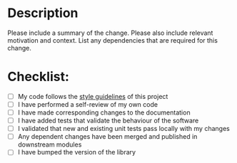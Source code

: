 # Description

Please include a summary of the change. Please also include relevant motivation and context. List any dependencies that are required for this change.

# Checklist:

- [ ] My code follows the [style guidelines](/CONTRIBUTING.md) of this project
- [ ] I have performed a self-review of my own code
- [ ] I have made corresponding changes to the documentation
- [ ] I have added tests that validate the behaviour of the software
- [ ] I validated that new and existing unit tests pass locally with my changes
- [ ] Any dependent changes have been merged and published in downstream modules
- [ ] I have bumped the version of the library
